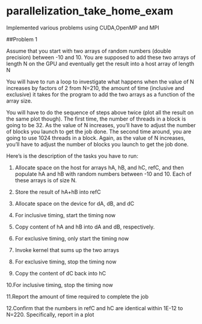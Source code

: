 parallelization_take_home_exam
==============================

Implemented various problems using CUDA,OpenMP and MPI

##Problem 1

Assume that you start with two arrays of random numbers (double precision) between -10 and 10. You are supposed to add these two arrays of length N on the GPU and eventually get the result into a host array of length N 

You will have to run a loop to investigate what happens when the value of N increases by factors of 2 from N=210, the amount of time (inclusive and exclusive) it takes for the program to add the two arrays as a function of the array size. 

You will have to do the sequence of steps above twice (plot all the result on the same plot though). The first time, the number of threads in a block is going to be 32. As the value of N increases, you’ll have to adjust the number of blocks you launch to get the job done. The second time around, you are going to use 1024 threads in a block. Again, as the value of N increases, you’ll have to adjust the number of blocks you launch to get the job done. 


Here’s is the description of the tasks you have to run: 

1. Allocate space on the host for arrays hA, hB, and hC, refC, and then populate hA and hB with random numbers between -10 and 10. Each of these arrays is of size N. 

2. Store the result of hA+hB into refC 

3. Allocate space on the device for dA, dB, and dC 

4. For inclusive timing, start the timing now 

5. Copy content of hA and hB into dA and dB, respectively. 

6. For exclusive timing, only start the timing now 

7. Invoke kernel that sums up the two arrays 

8. For exclusive timing, stop the timing now 

9. Copy the content of dC back into hC 

10.For inclusive timing, stop the timing now 

11.Report the amount of time required to complete the job 

12.Confirm that the numbers in refC and hC are identical within 1E-12 to N=220. Specifically, report in a plot